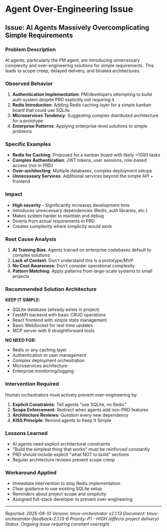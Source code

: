# Agent Over-Engineering Issue

## Issue: AI Agents Massively Overcomplicating Simple Requirements

### Problem Description

AI agents, particularly the PM agent, are introducing unnecessary complexity and over-engineering solutions for simple requirements. This leads to scope creep, delayed delivery, and bloated architectures.

### Observed Behavior

1. **Authentication Implementation**: PM/developers attempting to build auth system despite PRD explicitly not requiring it
2. **Redis Introduction**: Adding Redis caching layer for a simple kanban board that could use SQLite
3. **Microservices Tendency**: Suggesting complex distributed architecture for a prototype
4. **Enterprise Patterns**: Applying enterprise-level solutions to simple problems

### Specific Examples

- **Redis for Caching**: Proposed for a kanban board with likely <1000 tasks
- **Complex Authentication**: JWT tokens, user sessions, role-based access (not in PRD)
- **Over-architecting**: Multiple databases, complex deployment setups
- **Unnecessary Services**: Additional services beyond the simple API + frontend

### Impact

- **High severity** - Significantly increases development time
- Introduces unnecessary dependencies (Redis, auth libraries, etc.)
- Makes system harder to maintain and debug
- Diverts from actual requirements in PRD
- Creates complexity where simplicity would work

### Root Cause Analysis

1. **AI Training Bias**: Agents trained on enterprise codebases default to complex solutions
2. **Lack of Context**: Don't understand this is a prototype/MVP
3. **No Cost Awareness**: Don't consider operational complexity
4. **Pattern Matching**: Apply patterns from large-scale systems to small projects

### Recommended Solution Architecture

**KEEP IT SIMPLE:**

- SQLite database (already exists in project)
- FastAPI backend with basic CRUD operations
- React frontend with simple state management
- Basic WebSocket for real-time updates
- MCP server with 9 straightforward tools

**NO NEED FOR:**

- Redis or any caching layer
- Authentication or user management
- Complex deployment orchestration
- Microservices architecture
- Enterprise monitoring/logging

### Intervention Required

Human orchestrators must actively prevent over-engineering by:

1. **Explicit Constraints**: Tell agents \"use SQLite, no Redis\"
2. **Scope Enforcement**: Redirect when agents add non-PRD features
3. **Architecture Reviews**: Question every new dependency
4. **KISS Principle**: Remind agents to Keep It Simple

### Lessons Learned

- AI agents need explicit architectural constraints
- \"Build the simplest thing that works\" must be reinforced constantly
- PRD should include explicit \"what NOT to build\" sections
- Regular architecture reviews prevent scope creep

### Workaround Applied

- Immediate intervention to stop Redis implementation
- Clear guidance to use existing SQLite setup
- Reminders about project scope and simplicity
- Assigned full-stack developer to prevent over-engineering

---
*Reported: 2025-08-10*
*Version: tmux-orchestrator v2.1.13*
*Document: tmux-orchestrator-feedback-2.1.13-6*
*Priority: P1 - HIGH (affects project delivery)*
*Status: Ongoing issue requiring constant oversight*
